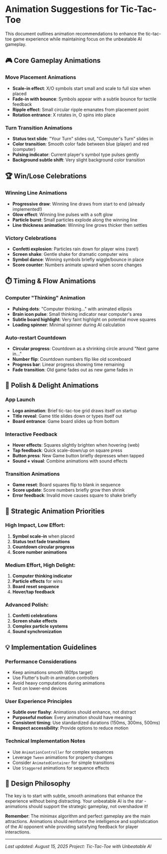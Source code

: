 # Animation Suggestions for Tic-Tac-Toe

This document outlines animation recommendations to enhance the tic-tac-toe game experience while maintaining focus on the unbeatable AI gameplay.

## 🎮 **Core Gameplay Animations**

### **Move Placement Animations**
- **Scale-in effect**: X/O symbols start small and scale to full size when placed
- **Fade-in with bounce**: Symbols appear with a subtle bounce for tactile feedback
- **Ripple effect**: Small circular ripple emanates from placement point
- **Rotation entrance**: X rotates in, O spins into place

### **Turn Transition Animations**
- **Status text slide**: "Your Turn" slides out, "Computer's Turn" slides in
- **Color transition**: Smooth color fade between blue (player) and red (computer)
- **Pulsing indicator**: Current player's symbol type pulses gently
- **Background subtle shift**: Very slight background color transition

## 🏆 **Win/Lose Celebrations**

### **Winning Line Animations**
- **Progressive draw**: Winning line draws from start to end (already implemented!)
- **Glow effect**: Winning line pulses with a soft glow
- **Particle burst**: Small particles explode along the winning line
- **Line thickness animation**: Winning line grows thicker then settles

### **Victory Celebrations**
- **Confetti explosion**: Particles rain down for player wins (rare!)
- **Screen shake**: Gentle shake for dramatic computer wins
- **Symbol dance**: Winning symbols briefly wiggle/bounce in place
- **Score counter**: Numbers animate upward when score changes

## ⏱️ **Timing & Flow Animations**

### **Computer "Thinking" Animation**
- **Pulsing dots**: "Computer thinking..." with animated ellipsis
- **Brain icon pulse**: Small thinking indicator near computer's area
- **Subtle board highlight**: Very faint highlight on potential move squares
- **Loading spinner**: Minimal spinner during AI calculation

### **Auto-restart Countdown**
- **Circular progress**: Countdown as a shrinking circle around "Next game in..."
- **Number flip**: Countdown numbers flip like old scoreboard
- **Progress bar**: Linear progress showing time remaining
- **Fade transition**: Old game fades out as new game fades in

## 🎨 **Polish & Delight Animations**

### **App Launch**
- **Logo animation**: Brief tic-tac-toe grid draws itself on startup
- **Title reveal**: Game title slides down or types itself out
- **Board entrance**: Game board slides up from bottom

### **Interactive Feedback**
- **Hover effects**: Squares slightly brighten when hovering (web)
- **Tap feedback**: Quick scale-down/up on square press
- **Button press**: New Game button briefly depresses when tapped
- **Sound + visual**: Combine animations with sound effects

### **Transition Animations**
- **Game reset**: Board squares flip to blank in sequence
- **Score update**: Score numbers briefly grow then shrink
- **Error feedback**: Invalid move causes square to shake briefly

## 🎯 **Strategic Animation Priorities**

### **High Impact, Low Effort:**
1. **Symbol scale-in** when placed
2. **Status text fade transitions**
3. **Countdown circular progress**
4. **Score number animations**

### **Medium Effort, High Delight:**
1. **Computer thinking indicator**
2. **Particle effects** for wins
3. **Board reset sequence**
4. **Hover/tap feedback**

### **Advanced Polish:**
1. **Confetti celebrations**
2. **Screen shake effects**
3. **Complex particle systems**
4. **Sound synchronization**

## 💡 **Implementation Guidelines**

### **Performance Considerations**
- Keep animations smooth (60fps target)
- Use Flutter's built-in animation controllers
- Avoid heavy computations during animations
- Test on lower-end devices

### **User Experience Principles**
- **Subtle over flashy**: Animations should enhance, not distract
- **Purposeful motion**: Every animation should have meaning
- **Consistent timing**: Use standardized durations (150ms, 300ms, 500ms)
- **Respect accessibility**: Provide options to reduce motion

### **Technical Implementation Notes**
- Use `AnimationController` for complex sequences
- Leverage `Tween` animations for property changes
- Consider `AnimatedContainer` for simple transitions
- Use `Staggered` animations for sequence effects

## 🧠 **Design Philosophy**

The key is to start with subtle, smooth animations that enhance the experience without being distracting. Your unbeatable AI is the star - animations should support the strategic gameplay, not overshadow it!

**Remember**: The minimax algorithm and perfect gameplay are the main attractions. Animations should reinforce the intelligence and sophistication of the AI opponent while providing satisfying feedback for player interactions.

---

*Last updated: August 15, 2025*
*Project: Tic-Tac-Toe with Unbeatable AI*
